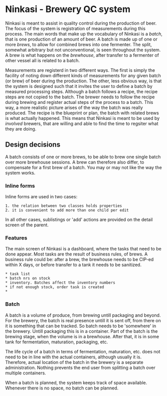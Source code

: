 # Ninkasi - Brewery QC system

Ninkasi is meant to assist in quality control during the production of
beer. The focus of the system is registration of measurements during
this process. The main words that make up the vocabulary of Ninkasi is
a _batch_, that is one production of an amount of beer. A batch is
made up of one or more _brews_, to allow for combined brews into one
fermenter. The split, somewhat arbitrary but not unconventional, is
seen throughout the system. A brew is what happens on the _brewhouse_,
after transfer to a fermenter of other vessel all is related to a
batch.

Measurements are registerd in two different ways. The first is simply
the facility of noting down different kinds of measurements for any
given batch (or brew) of beer during the production. The other, less
obvious way, is that the system is designed such that it invites the
user to define a batch by measured processing steps. Although a batch
follows a recipe, the recipe steps are not copied to the batch. The
brewer needs to follow the recipe during brewing and register actual
steps of the process to a batch. This way, a more realistic picture
arises of the way the batch was really produced. The recipe is the
blueprint or plan, the batch with related brews is what actually
happened. This means that Ninkasi is meant to be used by *involved*
brewers, that are willing and able to find the time to regsiter what
they are doing.


## Design decisions

A batch consists of one or more brews, to be able to brew one single
batch over more brewhouse sessions. A brew can therefore also differ,
to compensate for a first brew of a batch. You may or may not like the
way the system works.


### Inline forms

Inline forms are used in two cases:

    1. the relation between two classes holds properties
	2. it is convenient to add more than one child per edit

In all other cases, sublistings or 'add' actions are provided on the
detail screen of the parent.


### Features

The main screen of Ninkasi is a dashboard, where the tasks that need
to be done appear. Most tasks are the result of business rules, of
brews. A business rule could be: after a brew, the brewhouse needs to
be CIP-ed within X days, or before transfer to a tank it needs to be
sanitized.

	* task list
	* batch nrs on stock
	* inventory. Batches affect the inventory numbers
	* if not enough stock, order task is created
	* 



### Batch

A batch is a volume of produce, from brewing untill packaging and
beyond. For the brewery, the batch is real presence untill it is sent
off, from there on it is something that can be tracked. So batch needs
to be 'somewhere' in the brewery. Untill packaging this is in a
container. Part of the batch is the brewing stage, when the volume is
in a brewhouse. After that, it is in some tank for fermentation,
maturation, packaging, etc.

The life cycle of a batch in terms of fermentation, maturation,
etc. does not need to be in line with the actual containers, although
usually it is. Therefore, actual location of the batch in the brewery
is a separate administration. Nothing prevents the end user from
splitting a batch over multiple containers.

When a batch is planned, the system keeps track of space
available. Whenever there is no space, no batch can be planned.
